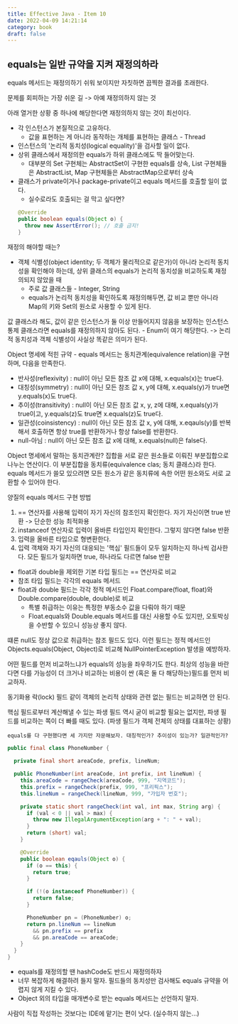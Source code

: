 ```yaml
---
title: Effective Java - Item 10
date: 2022-04-09 14:21:14
category: book
draft: false
---
```


## equals는 일반 규약을 지켜 재정의하라

equals 메서드는 재정의하기 쉬워 보이지만 자칫하면 끔찍한 결과를 초래한다.  

문제를 회피하는 가장 쉬운 길 -> 아예 재정의하지 않는 것

아래 열거한 상황 중 하나에 해당한다면 재정의하지 않는 것이 최선이다.

- 각 인스턴스가 본질적으로 고유하다.
  - 값을 표현하는 게 아니라 동작하는 개체를 표현하는 클래스 - Thread
- 인스턴스의 '논리적 동치성(logical equality)'을 검사할 일이 없다.
- 상위 클래스에서 재정의한 equals가 하위 클래스에도 딱 들어맞는다.
  - 대부분의 Set 구현체는 AbstractSet이 구현한 equals를 상속, List 구현체들은 AbstractList, Map 구현체들은 AbstractMap으로부터 상속
- 클래스가 private이거나 package-private이고 equals 메서드를 호출할 일이 없다.
  - 실수로라도 호출되는 걸 막고 싶다면?
  ```java
  @Override
  public boolean equals(Object o) {
    throw new AssertError(); // 호출 금지!
  }
  ``` 

재정의 해야할 때는?
- 객체 식별성(object identity; 두 객체가 물리적으로 같은가)이 아니라 논리적 동치성을 확인해야 하는데, 상위 클래스의 equals가 논리적 동치성을 비교하도록 재정의되지 않았을 때
  - 주로 값 클래스들 - Integer, String
  - equals가 논리적 동치성을 확인하도록 재정의해두면, 값 비교 뿐만 아니라 Map의 키와 Set의 원소로 사용할 수 있게 된다.

값 클래스라 해도, 값이 같은 인스턴스가 둘 이상 만들어지지 않음을 보장하는 인스턴스 통제 클래스라면 equals를 재정의하지 않아도 된다. - Enum이 여기 해당한다. -> 논리적 동치성과 객체 식별성이 사실상 똑같은 의미가 된다.

Object 명세에 적힌 규약 - equals 메서드는 동치관계(equivalence relation)을 구현하며, 다음을 만족한다.
- 반사성(reflexivity) : null이 아닌 모든 참조 값 x에 대해, x.equals(x)는 true다.
- 대칭성(symmetry) : null이 아닌 모든 참조 값 x, y에 대해, x.equals(y)가 true면 y.equals(x)도 true다.
- 추이성(transitivity) : null이 아닌 모든 참조 값 x, y, z에 대해, x.equals(y)가 true이고, y.equals(z)도 true면 x.equals(z)도 true다.
- 일관성(coinsistency) : null이 아닌 모든 참조 값 x, y에 대해, x.eqauls(y)를 반복해서 호출하면 항상 true를 반환하거나 항상 false를 반환한다.
- null-아님 : null이 아닌 모든 참조 값 x에 대해, x.equals(null)은 false다.

Object 명세에서 말하는 동치관계란? 집합을 서로 같은 원소들로 이뤄진 부분집합으로 나누는 연산이다. 이 부분집합을 동치류(equivalence clas; 동치 클래스)라 한다. equals 메서드가 쓸모 있으려면 모든 원소가 같은 동치류에 속한 어떤 원소와도 서로 교환할 수 있어야 한다.

양질의 equals 메서드 구현 방법
1. == 연산자를 사용해 입력이 자기 자신의 참조인지 확인한다. 자기 자신이면 true 반환 -> 단순한 성능 최적화용
2. instanceof 연산자로 입력이 올바른 타입인지 확인한다. 그렇지 않다면 false 반환
3. 입력을 올바른 타입으로 형변환한다.
4. 입력 객체와 자기 자신의 대응되는 '핵심' 필드들이 모두 일치하는지 하나씩 검사한다. 모든 필드가 일치하면 true, 하나라도 다르면 false 반환

- float과 double을 제외한 기본 타입 필드는 == 연산자로 비교
- 참조 타입 필드는 각각의 equals 메서드
- float과 double 필드는 각각 정적 메서드인 Float.compare(float, float)와 Double.compare(double, double)로 비교
  - 특별 취급하는 이유는 특정한 부동소수 값을 다뤄야 하기 때문
  - Float.equals와 Double.equals 메서드를 대신 사용할 수도 있지만, 오토박싱을 수반할 수 있으니 성능상 좋지 않다.

떄론 null도 정상 값으로 취급하는 참조 필드도 있다. 이런 필드는 정적 메서드인 Objects.equals(Object, Object)로 비교해 NullPointerException 발생을 예방하자.

어떤 필드를 먼저 비교하느냐가 equals의 성능을 좌우하기도 한다. 최상의 성능을 바란다면 다를 가능성이 더 크거나 비교하는 비용이 싼 (혹은 둘 다 해당하는)필드를 먼저 비교하자.

동기화용 락(lock) 필드 같이 객체의 논리적 상태와 관련 없는 필드는 비교하면 안 된다.

핵심 필드로부터 계산해낼 수 있는 파생 필드 역시 굳이 비교할 필요는 없지만, 파생 필드를 비교하는 쪽이 더 빠를 때도 있다. (파생 필드가 객체 전체의 상태를 대표하는 상황)

`equals를 다 구현했다면 세 가지만 자문해보자. 대칭적인가? 추이성이 있는가? 일관적인가?`

```java
public final class PhoneNumber {
  
  private final short areaCode, prefix, lineNum;

  public PhoneNumber(int areaCode, int prefix, int lineNum) {
    this.areaCode = rangeCheck(areaCode, 999, "지역코드");
    this.prefix = rangeCheck(prefix, 999, "프리픽스");
    this.lineNum = rangeCheck(lineNum, 999, "가입자 번호");

    private static short rangeCheck(int val, int max, String arg) {
      if (val < 0 || val > max) {
        throw new IllegalArgumentException(arg + ": " + val);
      }
      return (short) val;
    }

    @Override
    public boolean eqauls(Object o) {
      if (o == this) {
        return true;
      }

      if (!(o instanceof PhoneNumber)) {
        return false;
      }

      PhoneNumber pn = (PhoneNumber) o;
      return pn.lineNum == lineNum 
        && pn.prefix == prefix 
        && pn.areaCode == areaCode;
    }
  }
}
```

- equals를 재정의할 땐 hashCode도 반드시 재정의하자
- 너무 복잡하게 해결하려 들지 말자. 필드들의 동치성만 검사해도 equals 규약을 어렵지 않게 지킬 수 있다.
- Object 외의 타입을 매개변수로 받는 equals 메서드는 선언하지 말자.

사람이 직접 작성하는 것보다는 IDE에 맡기는 편이 낫다. (실수하지 않는...)
